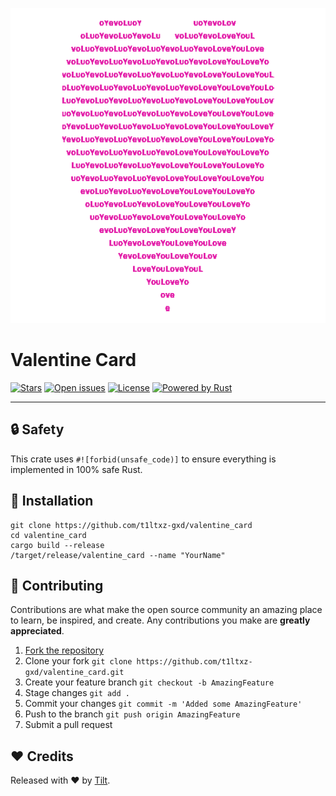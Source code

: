 <div>

[![Preview](/public/preview.png)](https://github.com/t1ltxz-gxd/valentine_card)
</div>

# Valentine Card
[![Stars](https://custom-icon-badges.demolab.com/github/stars/t1ltxz-gxd/valentine_card?logo=star)](https://github.com/t1ltxz-gxd/valentine_card/stargazers')
[![Open issues](https://custom-icon-badges.demolab.com/github/issues-raw/t1ltxz-gxd/valentine_card?logo=issue)](https://github.com/t1ltxz-gxd/valentine_card/issues)
[![License](https://custom-icon-badges.demolab.com/github/license/t1ltxz-gxd/valentine_card?logo=law)](https://github.com/DenverCoder1/custom-icon-badges/blob/main/LICENSE?rgh-link-date=2023-03-15T18%3A10%3A26Z "license MIT")
[![Powered by Rust](https://custom-icon-badges.herokuapp.com/badge/-Powered%20by%20Rust-0d1620?logo=rust)](https://www.rust-lang.org/ "Powered by Rust")
___

## 🔒 Safety
This crate uses `#![forbid(unsafe_code)]` to ensure everything is implemented in 100% safe Rust.

## 🧩 Installation
```
git clone https://github.com/t1ltxz-gxd/valentine_card
cd valentine_card
cargo build --release
/target/release/valentine_card --name "YourName"
```


## 🤝 Contributing

Contributions are what make the open source community an amazing place to learn, be inspired, and create.
Any contributions you make are **greatly appreciated**.

1. [Fork the repository](https://github.com/t1ltxz-gxd/valentine_card/fork)
2. Clone your fork `git clone https://github.com/t1ltxz-gxd/valentine_card.git`
3. Create your feature branch `git checkout -b AmazingFeature`
4. Stage changes `git add .`
5. Commit your changes `git commit -m 'Added some AmazingFeature'`
6. Push to the branch `git push origin AmazingFeature`
7. Submit a pull request

## ❤️ Credits

Released with ❤️ by [Tilt](https://github.com/t1ltxz-gxd).